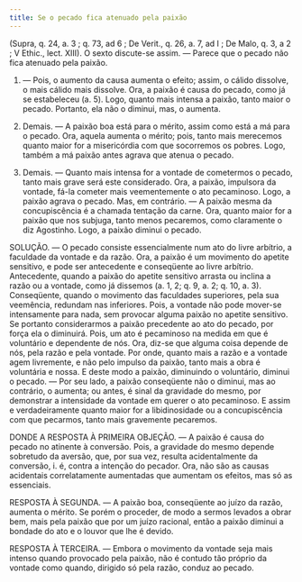 ```yaml
---
title: Se o pecado fica atenuado pela paixão
---
```


(Supra, q. 24, a. 3 ; q. 73, ad 6 ; De Verit., q. 26, a. 7, ad I ; De Malo, q. 3, a 2 ; V Ethic., lect. XIII).
  O sexto discute-se assim. ― Parece que o pecado não fica atenuado pela paixão.  

1. ― Pois, o aumento da causa aumenta o efeito; assim, o cálido dissolve, o mais cálido mais dissolve. Ora, a paixão é causa do pecado, como já se estabeleceu (a. 5). Logo, quanto mais intensa a paixão, tanto maior o pecado. Portanto, ela não o diminui, mas, o aumenta. 

2. Demais. ― A paixão boa está para o mérito, assim como está a má para o pecado. Ora, aquela aumenta o mérito; pois, tanto mais merecemos quanto maior for a misericórdia com que socorremos os pobres. Logo, também a má paixão antes agrava que atenua o pecado.  

3. Demais. ― Quanto mais intensa for a vontade de cometermos o pecado, tanto mais grave será este considerado. Ora, a paixão, impulsora da vontade, fá-la cometer mais veementemente o ato pecaminoso. Logo, a paixão agrava o pecado.  Mas, em contrário. ― A paixão mesma da concupiscência é a chamada tentação da carne. Ora, quanto maior for a paixão que nos subjuga, tanto menos pecaremos, como claramente o diz Agostinho. Logo, a paixão diminui o pecado.  

SOLUÇÃO. ― O pecado consiste essencialmente num ato do livre arbítrio, a faculdade da vontade e da razão. Ora, a paixão é um movimento do apetite sensitivo, e pode ser antecedente e conseqüente ao livre arbítrio. Antecedente, quando a paixão do apetite sensitivo arrasta ou inclina a razão ou a vontade, como já dissemos (a. 1, 2; q. 9, a. 2; q. 10, a. 3). Conseqüente, quando o movimento das faculdades superiores, pela sua veemência, redundam nas inferiores. Pois, a vontade não pode mover-se intensamente para nada, sem provocar alguma paixão no apetite sensitivo.  Se portanto considerarmos a paixão precedente ao ato do pecado, por força ela o diminuirá. Pois, um ato é pecaminoso na medida em que é voluntário e dependente de nós. Ora, diz-se que alguma coisa depende de nós, pela razão e pela vontade. Por onde, quanto mais a razão e a vontade agem livremente, e não pelo impulso da paixão, tanto mais a obra é voluntária e nossa. E deste modo a paixão, diminuindo o voluntário, diminui o pecado. ― Por seu lado, a paixão conseqüente não o diminui, mas ao contrário, o aumenta; ou antes, é sinal da gravidade do mesmo, por demonstrar a intensidade da vontade em querer o ato pecaminoso. E assim e verdadeiramente quanto maior for a libidinosidade ou a concupiscência com que pecarmos, tanto mais gravemente pecaremos.  

DONDE A RESPOSTA À PRIMEIRA OBJEÇÃO. ― A paixão é causa do pecado no atinente à conversão. Pois, a gravidade do mesmo depende sobretudo da aversão, que, por sua vez, resulta acidentalmente da conversão, i. é, contra a intenção do pecador. Ora, não são as causas acidentais correlatamente aumentadas que aumentam os efeitos, mas só as essenciais.  

RESPOSTA À SEGUNDA. ― A paixão boa, conseqüente ao juízo da razão, aumenta o mérito. Se porém o proceder, de modo a sermos levados a obrar bem, mais pela paixão que por um juízo racional, então a paixão diminui a bondade do ato e o louvor que lhe é devido.  

RESPOSTA À TERCEIRA. ― Embora o movimento da vontade seja mais intenso quando provocado pela paixão, não é contudo tão próprio da vontade como quando, dirigido só pela razão, conduz ao pecado.